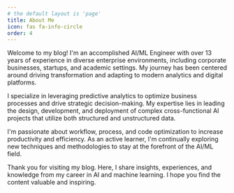 ```yaml
---
# the default layout is 'page'
title: About Me
icon: fas fa-info-circle
order: 4
---
```


Welcome to my blog! I'm an accomplished AI/ML Engineer with over 13 years of experience in diverse enterprise environments, including corporate businesses, startups, and academic settings. My journey has been centered around driving transformation and adapting to modern analytics and digital platforms.

I specialize in leveraging predictive analytics to optimize business processes and drive strategic decision-making. My expertise lies in leading the design, development, and deployment of complex cross-functional AI projects that utilize both structured and unstructured data.

I'm passionate about workflow, process, and code optimization to increase productivity and efficiency. As an active learner, I'm continually exploring new techniques and methodologies to stay at the forefront of the AI/ML field.

Thank you for visiting my blog. Here, I share insights, experiences, and knowledge from my career in AI and machine learning. I hope you find the content valuable and inspiring.